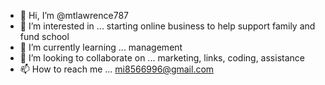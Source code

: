 - 👋 Hi, I’m @mtlawrence787
- 👀 I’m interested in ... starting online business to help support family and fund school 
- 🌱 I’m currently learning ... management 
- 💞️ I’m looking to collaborate on ... marketing, links, coding, assistance 
- 📫 How to reach me ... mi8566996@gmail.com

<!---
mtlawrence787/mtlawrence787 is a ✨ special ✨ repository because its `README.md` (this file) appears on your GitHub profile.
You can click the Preview link to take a look at your changes.
--->

